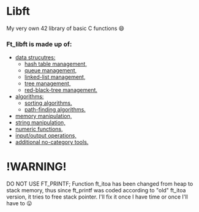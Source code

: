 # Libft
My very own 42 library of basic C functions :smile:

### Ft_libft is made up of:
* [data strucutres:](https://github.com/psprawka/Libft/tree/master/srcs/data_structures)
  * [hash table management,](https://github.com/psprawka/Libft/tree/master/srcs/data_structures/hash_table)
  * [queue management,](https://github.com/psprawka/Libft/tree/master/srcs/data_structures/queue)
  * [linked-list management,](https://github.com/psprawka/Libft/tree/master/srcs/data_structures/list)
  * [tree management,](https://github.com/psprawka/Libft/tree/master/srcs/data_structures/tree)
  * [red-black-tree management.](https://github.com/psprawka/Libft/tree/master/srcs/data_structures/red_black_tree)
* [algorithms:](https://github.com/psprawka/Libft/tree/master/srcs/data_structures)
  * [sorting algorithms.](https://github.com/psprawka/Libft/tree/master/srcs/algorithms/sorting_algoritms)
  * [path-finding algorithms.](https://github.com/psprawka/Libft/tree/master/srcs/algorithms/path-finding_algorithms)
* [memory manipulation,](https://github.com/psprawka/Libft/tree/master/srcs/memory)
* [string manipulation,](https://github.com/psprawka/Libft/tree/master/srcs/string)
* [numeric functions,](https://github.com/psprawka/Libft/tree/master/srcs/numeric)
* [input/output operations,](https://github.com/psprawka/Libft/tree/master/srcs/io)
* [additional no-category tools.](https://github.com/psprawka/Libft/tree/master/srcs/tools)

# !WARNING!
DO NOT USE FT_PRINTF; Function ft_itoa has been changed from heap to stack memory, thus since ft_printf was coded according to "old" ft_itoa version, it tries to free stack pointer. I'll fix it once I have time or once I'll have to 😛
